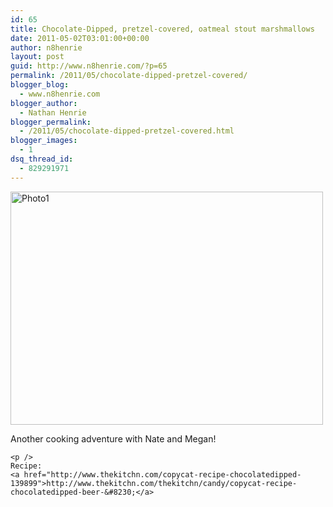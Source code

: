 ```yaml
---
id: 65
title: Chocolate-Dipped, pretzel-covered, oatmeal stout marshmallows
date: 2011-05-02T03:01:00+00:00
author: n8henrie
layout: post
guid: http://www.n8henrie.com/?p=65
permalink: /2011/05/chocolate-dipped-pretzel-covered/
blogger_blog:
  - www.n8henrie.com
blogger_author:
  - Nathan Henrie
blogger_permalink:
  - /2011/05/chocolate-dipped-pretzel-covered.html
blogger_images:
  - 1
dsq_thread_id:
  - 829291971
---
```

<div>
  <div>
    <a href="http://www.n8henrie.com/uploads/2012/09/Photo11.jpg.scaled.5001.jpg"><img alt="Photo1" height="373" src="http://www.n8henrie.com/uploads/2012/09/Photo11.jpg.scaled.5001.jpg" width="500" /></a>
  </div>
  
  <p>
    Another cooking adventure with Nate and Megan! 
    
    <p />
    Recipe: 
    <a href="http://www.thekitchn.com/copycat-recipe-chocolatedipped-139899">http://www.thekitchn.com/thekitchn/candy/copycat-recipe-chocolatedipped-beer-&#8230;</a>
  </p>
</div>

<div>
</div>